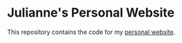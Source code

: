 # Julianne's Personal Website

This repository contains the code for my [personal website](https://julianneadams.dev).
